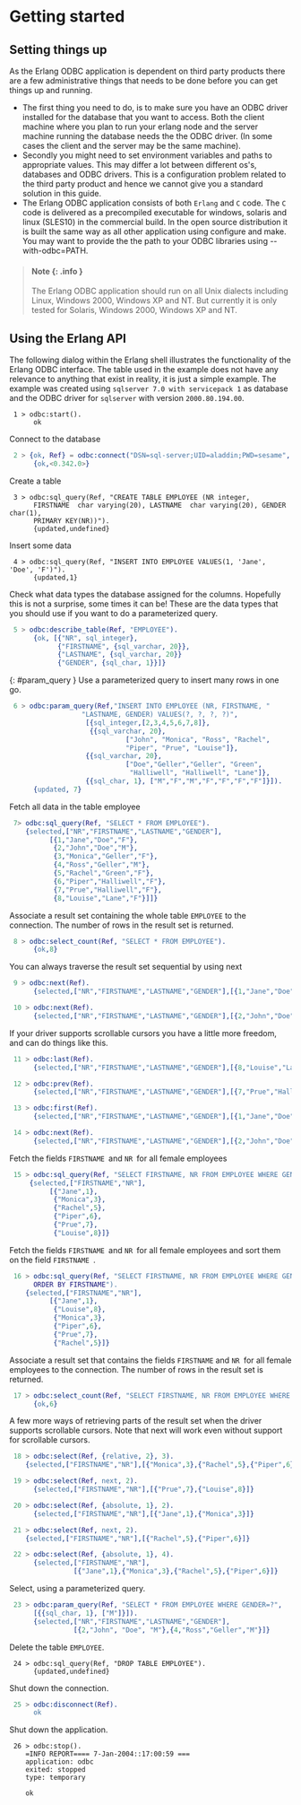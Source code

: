 <!--
%CopyrightBegin%

Copyright Ericsson AB 2023. All Rights Reserved.

Licensed under the Apache License, Version 2.0 (the "License");
you may not use this file except in compliance with the License.
You may obtain a copy of the License at

    http://www.apache.org/licenses/LICENSE-2.0

Unless required by applicable law or agreed to in writing, software
distributed under the License is distributed on an "AS IS" BASIS,
WITHOUT WARRANTIES OR CONDITIONS OF ANY KIND, either express or implied.
See the License for the specific language governing permissions and
limitations under the License.

%CopyrightEnd%
-->
# Getting started

## Setting things up

As the Erlang ODBC application is dependent on third party products there are a
few administrative things that needs to be done before you can get things up and
running.

- The first thing you need to do, is to make sure you have an ODBC driver
  installed for the database that you want to access. Both the client machine
  where you plan to run your erlang node and the server machine running the
  database needs the the ODBC driver. (In some cases the client and the server
  may be the same machine).
- Secondly you might need to set environment variables and paths to appropriate
  values. This may differ a lot between different os's, databases and ODBC
  drivers. This is a configuration problem related to the third party product
  and hence we cannot give you a standard solution in this guide.
- The Erlang ODBC application consists of both `Erlang` and `C` code. The `C`
  code is delivered as a precompiled executable for windows, solaris and linux
  (SLES10) in the commercial build. In the open source distribution it is built
  the same way as all other application using configure and make. You may want
  to provide the the path to your ODBC libraries using --with-odbc=PATH.

> #### Note {: .info }
>
> The Erlang ODBC application should run on all Unix dialects including Linux,
> Windows 2000, Windows XP and NT. But currently it is only tested for Solaris,
> Windows 2000, Windows XP and NT.

## Using the Erlang API

The following dialog within the Erlang shell illustrates the functionality of
the Erlang ODBC interface. The table used in the example does not have any
relevance to anything that exist in reality, it is just a simple example. The
example was created using `sqlserver 7.0 with servicepack 1` as database and the
ODBC driver for `sqlserver` with version `2000.80.194.00`.

```text
 1 > odbc:start().
      ok
```

Connect to the database

```erlang
 2 > {ok, Ref} = odbc:connect("DSN=sql-server;UID=aladdin;PWD=sesame", []).
      {ok,<0.342.0>}
```

Create a table

```text
 3 > odbc:sql_query(Ref, "CREATE TABLE EMPLOYEE (NR integer,
      FIRSTNAME  char varying(20), LASTNAME  char varying(20), GENDER char(1),
      PRIMARY KEY(NR))").
      {updated,undefined}
```

Insert some data

```text
 4 > odbc:sql_query(Ref, "INSERT INTO EMPLOYEE VALUES(1, 'Jane', 'Doe', 'F')").
      {updated,1}
```

Check what data types the database assigned for the columns. Hopefully this is
not a surprise, some times it can be\! These are the data types that you should
use if you want to do a parameterized query.

```erlang
 5 > odbc:describe_table(Ref, "EMPLOYEE").
      {ok, [{"NR", sql_integer},
            {"FIRSTNAME", {sql_varchar, 20}},
            {"LASTNAME", {sql_varchar, 20}}
            {"GENDER", {sql_char, 1}}]}
```

[](){: #param_query } Use a parameterized query to insert many rows in one go.

```erlang
 6 > odbc:param_query(Ref,"INSERT INTO EMPLOYEE (NR, FIRSTNAME, "
                  "LASTNAME, GENDER) VALUES(?, ?, ?, ?)",
                   [{sql_integer,[2,3,4,5,6,7,8]},
                    {{sql_varchar, 20},
                             ["John", "Monica", "Ross", "Rachel",
                             "Piper", "Prue", "Louise"]},
                   {{sql_varchar, 20},
                             ["Doe","Geller","Geller", "Green",
                              "Halliwell", "Halliwell", "Lane"]},
                   {{sql_char, 1}, ["M","F","M","F","F","F","F"]}]).
      {updated, 7}
```

Fetch all data in the table employee

```erlang
 7> odbc:sql_query(Ref, "SELECT * FROM EMPLOYEE").
    {selected,["NR","FIRSTNAME","LASTNAME","GENDER"],
          [{1,"Jane","Doe","F"},
           {2,"John","Doe","M"},
           {3,"Monica","Geller","F"},
           {4,"Ross","Geller","M"},
           {5,"Rachel","Green","F"},
           {6,"Piper","Halliwell","F"},
           {7,"Prue","Halliwell","F"},
           {8,"Louise","Lane","F"}]]}
```

Associate a result set containing the whole table `EMPLOYEE` to the connection.
The number of rows in the result set is returned.

```erlang
 8 > odbc:select_count(Ref, "SELECT * FROM EMPLOYEE").
      {ok,8}
```

You can always traverse the result set sequential by using next

```erlang
 9 > odbc:next(Ref).
      {selected,["NR","FIRSTNAME","LASTNAME","GENDER"],[{1,"Jane","Doe","F"}]}
```

```erlang
 10 > odbc:next(Ref).
      {selected,["NR","FIRSTNAME","LASTNAME","GENDER"],[{2,"John","Doe","M"}]}
```

If your driver supports scrollable cursors you have a little more freedom, and
can do things like this.

```erlang
 11 > odbc:last(Ref).
      {selected,["NR","FIRSTNAME","LASTNAME","GENDER"],[{8,"Louise","Lane","F"}]}
```

```erlang
 12 > odbc:prev(Ref).
      {selected,["NR","FIRSTNAME","LASTNAME","GENDER"],[{7,"Prue","Halliwell","F"}]}
```

```erlang
 13 > odbc:first(Ref).
      {selected,["NR","FIRSTNAME","LASTNAME","GENDER"],[{1,"Jane","Doe","F"}]}
```

```erlang
 14 > odbc:next(Ref).
      {selected,["NR","FIRSTNAME","LASTNAME","GENDER"],[{2,"John","Doe","M"}]}
```

Fetch the fields `FIRSTNAME `and `NR `for all female employees

```erlang
 15 > odbc:sql_query(Ref, "SELECT FIRSTNAME, NR FROM EMPLOYEE WHERE GENDER = 'F'").
     {selected,["FIRSTNAME","NR"],
          [{"Jane",1},
           {"Monica",3},
           {"Rachel",5},
           {"Piper",6},
           {"Prue",7},
           {"Louise",8}]}
```

Fetch the fields `FIRSTNAME `and `NR `for all female employees and sort them on
the field `FIRSTNAME `.

```erlang
 16 > odbc:sql_query(Ref, "SELECT FIRSTNAME, NR FROM EMPLOYEE WHERE GENDER = 'F'
      ORDER BY FIRSTNAME").
    {selected,["FIRSTNAME","NR"],
          [{"Jane",1},
           {"Louise",8},
           {"Monica",3},
           {"Piper",6},
           {"Prue",7},
           {"Rachel",5}]}
```

Associate a result set that contains the fields `FIRSTNAME` and `NR `for all
female employees to the connection. The number of rows in the result set is
returned.

```erlang
 17 > odbc:select_count(Ref, "SELECT FIRSTNAME, NR FROM EMPLOYEE WHERE GENDER = 'F'").
      {ok,6}
```

A few more ways of retrieving parts of the result set when the driver supports
scrollable cursors. Note that next will work even without support for scrollable
cursors.

```erlang
 18 > odbc:select(Ref, {relative, 2}, 3).
    {selected,["FIRSTNAME","NR"],[{"Monica",3},{"Rachel",5},{"Piper",6}]}
```

```erlang
 19 > odbc:select(Ref, next, 2).
      {selected,["FIRSTNAME","NR"],[{"Prue",7},{"Louise",8}]}
```

```erlang
 20 > odbc:select(Ref, {absolute, 1}, 2).
      {selected,["FIRSTNAME","NR"],[{"Jane",1},{"Monica",3}]}
```

```erlang
 21 > odbc:select(Ref, next, 2).
    {selected,["FIRSTNAME","NR"],[{"Rachel",5},{"Piper",6}]}
```

```erlang
 22 > odbc:select(Ref, {absolute, 1}, 4).
      {selected,["FIRSTNAME","NR"],
                [{"Jane",1},{"Monica",3},{"Rachel",5},{"Piper",6}]}
```

Select, using a parameterized query.

```erlang
 23 > odbc:param_query(Ref, "SELECT * FROM EMPLOYEE WHERE GENDER=?",
      [{{sql_char, 1}, ["M"]}]).
      {selected,["NR","FIRSTNAME","LASTNAME","GENDER"],
                [{2,"John", "Doe", "M"},{4,"Ross","Geller","M"}]}
```

Delete the table `EMPLOYEE`.

```text
 24 > odbc:sql_query(Ref, "DROP TABLE EMPLOYEE").
      {updated,undefined}
```

Shut down the connection.

```erlang
 25 > odbc:disconnect(Ref).
      ok
```

Shut down the application.

```text
 26 > odbc:stop().
    =INFO REPORT==== 7-Jan-2004::17:00:59 ===
    application: odbc
    exited: stopped
    type: temporary

    ok
```
